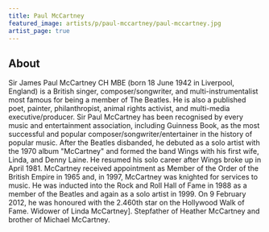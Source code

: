 ```yaml
---
title: Paul McCartney
featured_image: artists/p/paul-mccartney/paul-mccartney.jpg
artist_page: true
---
```

## About

Sir James Paul McCartney CH MBE (born 18 June 1942 in Liverpool, England) is a British singer, composer/songwriter, and multi-instrumentalist most famous for being a member of The Beatles. He is also a published poet, painter, philanthropist, animal rights activist, and multi-media executive/producer. Sir Paul McCartney has been recognised by every music and entertainment association, including Guinness Book, as the most successful and popular composer/songwriter/entertainer in the history of popular music.
After the Beatles disbanded, he debuted as a solo artist with the 1970 album "McCartney" and formed the band Wings with his first wife, Linda, and Denny Laine. He resumed his solo career after Wings broke up in April 1981.
McCartney received appointment as Member of the Order of the British Empire in 1965 and, in 1997, McCartney was knighted for services to music.
He was inducted into the Rock and Roll Hall of Fame in 1988 as a member of the Beatles and again as a solo artist in 1999. On 9 February 2012, he was honoured with the 2.460th star on the Hollywood Walk of Fame.
Widower of Linda McCartney]. Stepfather of Heather McCartney and brother of Michael McCartney.

